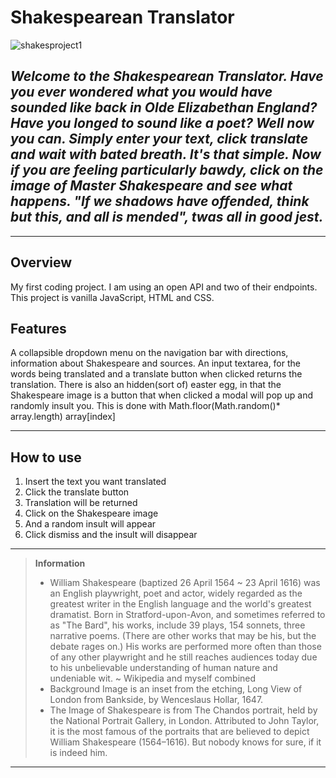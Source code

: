 # Shakespearean Translator
![shakesproject1](https://user-images.githubusercontent.com/90874836/150705401-a7a478d0-0f0c-4c7c-acad-db728886fdff.jpeg)



*Welcome to the Shakespearean Translator. Have you ever wondered what you would have sounded like back in Olde Elizabethan England? Have you longed to sound like a poet? Well now you can. Simply enter your text, click translate and wait with bated breath. It's that simple. Now if you are feeling particularly bawdy, click on the image of Master Shakespeare and see what happens. "If we shadows have offended, think but this, and all is mended", twas all in good jest.* 
----
----
## Overview
My first coding project. I am using an open API and two of their endpoints.
This project is vanilla JavaScript, HTML and CSS.




## Features
A collapsible dropdown menu on the navigation bar with directions, information about Shakespeare and sources. An input textarea, for the words being translated and a translate button when clicked returns the translation. There is also an hidden(sort of) easter egg, in that the Shakespeare image is a button that when clicked a modal will pop up and randomly insult you. This is done with Math.floor(Math.random()* array.length) array[index]


----
## How to use
1. Insert the text you want translated
2. Click the translate button
3. Translation will be returned
4. Click on the Shakespeare image
5. And a random insult will appear
6. Click dismiss and the insult will disappear




-------------------
>**Information**
> * William Shakespeare (baptized 26 April 1564 ~ 23 April 1616) was an English playwright, poet and actor, widely regarded as the greatest writer in the English language and the world's greatest dramatist. 
Born in Stratford-upon-Avon, and sometimes referred to as "The Bard", his works, include 39 plays, 154 sonnets, three narrative poems. (There are other works that may be his, but the debate rages on.) His works are performed more often than those of any other playwright
and he still reaches audiences today due to his unbelievable understanding of human nature and undeniable wit. ~ Wikipedia and myself combined
> * Background Image is an inset from the etching, Long View of London from Bankside, by Wenceslaus Hollar, 1647.
> * The Image of Shakespeare is from The Chandos portrait, held by the National Portrait Gallery, in London. Attributed to John Taylor, it is the most famous of the portraits that are believed to depict William Shakespeare (1564–1616). 
But nobody knows for sure, if it is indeed him.
>
------------------        


